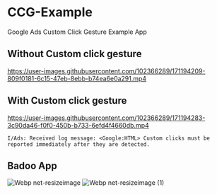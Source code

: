 # CCG-Example
Google Ads Custom Click Gesture Example App

## Without Custom click gesture

https://user-images.githubusercontent.com/102366289/171194209-809f0181-6c15-47eb-8ebb-b74ea6e0a291.mp4

## With Custom click gesture

https://user-images.githubusercontent.com/102366289/171194283-3c90da46-f0f0-450b-b733-6efd4f4660db.mp4

```
I/Ads: Received log message: <Google:HTML> Custom clicks must be reported immediately after they are detected.
```


## Badoo App

![Webp net-resizeimage](https://user-images.githubusercontent.com/102366289/171196320-79c1b2ce-47ca-4efa-a692-2fac0f3b0efc.png)
![Webp net-resizeimage (1)](https://user-images.githubusercontent.com/102366289/171196349-bb451486-68f4-412c-8e08-cdc8a4cf4312.png)
